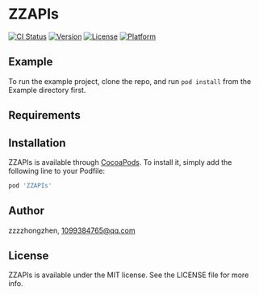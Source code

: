 # ZZAPIs

[![CI Status](http://img.shields.io/travis/zzzzhongzhen/ZZAPIs.svg?style=flat)](https://travis-ci.org/zzzzhongzhen/ZZAPIs)
[![Version](https://img.shields.io/cocoapods/v/ZZAPIs.svg?style=flat)](http://cocoapods.org/pods/ZZAPIs)
[![License](https://img.shields.io/cocoapods/l/ZZAPIs.svg?style=flat)](http://cocoapods.org/pods/ZZAPIs)
[![Platform](https://img.shields.io/cocoapods/p/ZZAPIs.svg?style=flat)](http://cocoapods.org/pods/ZZAPIs)

## Example

To run the example project, clone the repo, and run `pod install` from the Example directory first.

## Requirements

## Installation

ZZAPIs is available through [CocoaPods](http://cocoapods.org). To install
it, simply add the following line to your Podfile:

```ruby
pod 'ZZAPIs'
```

## Author

zzzzhongzhen, 1099384765@qq.com

## License

ZZAPIs is available under the MIT license. See the LICENSE file for more info.

